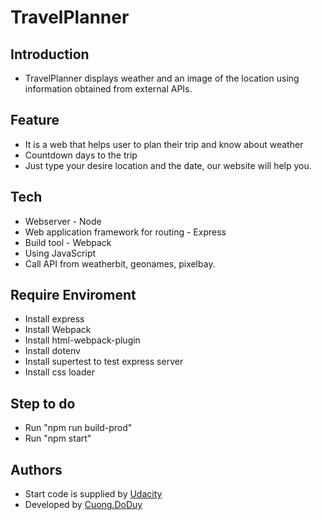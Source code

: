 # TravelPlanner




## Introduction

* TravelPlanner displays weather and an image of the location using information obtained from external APIs.
## Feature
* It is a web that helps user to plan their trip and know about weather
* Countdown days to the trip
* Just type your desire location and the date, our website will help you.
## Tech
* Webserver - Node
* Web application framework for routing - Express
* Build tool - Webpack
* Using JavaScript
* Call API from weatherbit, geonames, pixelbay.
## Require Enviroment

* Install express
* Install Webpack
* Install html-webpack-plugin
* Install dotenv
* Install supertest to test express server
* Install css loader

## Step to do

* Run "npm run build-prod"
* Run "npm start"

## Authors
- Start code is supplied by [Udacity](https://github.com/udacity)
- Developed by [Cuong.DoDuy](https://github.com/cuongdoduy)